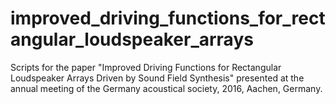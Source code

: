 # improved_driving_functions_for_rectangular_loudspeaker_arrays
Scripts for the paper "Improved Driving Functions for Rectangular Loudspeaker Arrays Driven by Sound Field Synthesis" presented at the annual meeting of the Germany acoustical society, 2016, Aachen, Germany.
